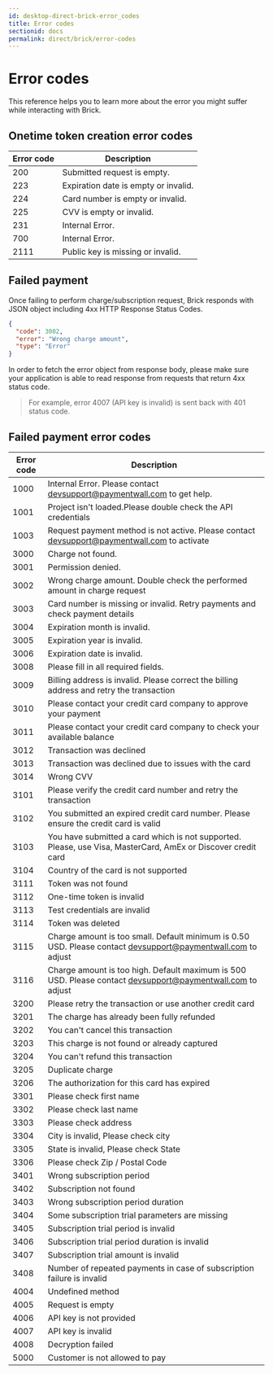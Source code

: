 ```yaml
---
id: desktop-direct-brick-error_codes
title: Error codes
sectionid: docs
permalink: direct/brick/error-codes
---
```


# Error codes

This reference helps you to learn more about the error you might suffer while interacting with Brick.

## Onetime token creation error codes

|Error code|Description|
|---|---|
|200|Submitted request is empty.|
|223|Expiration date is empty or invalid.|
|224|Card number is empty or invalid.|
|225|CVV is empty or invalid.|
|231|Internal Error.|
|700|Internal Error.|
|2111| Public key is missing or invalid.|

## Failed payment

Once failing to perform charge/subscription request, Brick responds with JSON object including 4xx HTTP Response Status Codes.

```json
{
  "code": 3002,
  "error": "Wrong charge amount",
  "type": "Error"
}
```
In order to fetch the error object from response body, please make sure your application is able to read response from requests that return 4xx status code.

> For example, error 4007 (API key is invalid) is sent back with 401 status code.

## Failed payment error codes

| Error code | Description|
|-----|-----|
|1000| Internal Error. Please contact [devsupport@paymentwall.com](mailto:devsupport@paymentwall.com) to get help.|
|1001| Project isn't loaded.Please double check the API credentials|
|1003| Request payment method is not active. Please contact [devsupport@paymentwall.com](mailto:devsupport@paymentwall.com) to activate|
|3000| Charge not found.|
|3001| Permission denied.|
|3002| Wrong charge amount. Double check the performed amount in charge request |
|3003| Card number is missing or invalid. Retry payments and check payment details|
|3004| Expiration month is invalid.|
|3005| Expiration year is invalid.|
|3006| Expiration date is invalid.|
|3008| Please fill in all required fields.|
|3009| Billing address is invalid. Please correct the billing address and retry the transaction|
|3010| Please contact your credit card company to approve your payment|
|3011| Please contact your credit card company to check your available balance|
|3012| Transaction was declined|
|3013| Transaction was declined due to issues with the card|
|3014| Wrong CVV|
|3101| Please verify the credit card number and retry the transaction|
|3102| You submitted an expired credit card number. Please ensure the credit card is valid|
|3103| You have submitted a card which is not supported. Please, use Visa, MasterCard, AmEx or Discover credit card|
|3104| Country of the card is not supported|
|3111| Token was not found|
|3112| One-time token is invalid|
|3113| Test credentials are invalid|
|3114| Token was deleted|
|3115| Charge amount is too small. Default minimum is 0.50 USD. Please contact [devsupport@paymentwall.com](mailto:devsupport@paymentwall.com) to adjust|
|3116| Charge amount is too high. Default maximum is 500 USD. Please contact [devsupport@paymentwall.com](mailto:devsupport@paymentwall.com) to adjust|
|3200| Please retry the transaction or use another credit card|
|3201| The charge has already been fully refunded|
|3202| You can't cancel this transaction|
|3203| This charge is not found or already captured|
|3204| You can't refund this transaction|
|3205| Duplicate charge|
|3206| The authorization for this card has expired|
|3301| Please check first name|
|3302| Please check last name|
|3303| Please check address|
|3304| City is invalid, Please check city|
|3305| State is invalid, Please check State|
|3306| Please check Zip / Postal Code|
|3401| Wrong subscription period|
|3402| Subscription not found|
|3403| Wrong subscription period duration|
|3404| Some subscription trial parameters are missing|
|3405| Subscription trial period is invalid|
|3406| Subscription trial period duration is invalid|
|3407| Subscription trial amount is invalid|
|3408| Number of repeated payments in case of subscription failure is invalid|
|4004| Undefined method|
|4005| Request is empty|
|4006| API key is not provided|
|4007| API key is invalid|
|4008| Decryption failed|
|5000| Customer is not allowed to pay|
